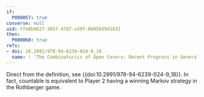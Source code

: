 ```yaml
---
if:
  P000057: true
converse: null
uid: tfe8b962f-3657-4787-a39f-0b95039d1831
then:
  P000068: true
refs:
- doi: 10.2991/978-94-6239-024-9_18
  name: ! 'The Combinatorics of Open Covers: Recent Progress in General Topology III'
---
```

Direct from the definition, see {{doi:10.2991/978-94-6239-024-9_18}}. In fact, countable is equivalent to Player 2 having a winning Markov strategy in the Rothberger game.
